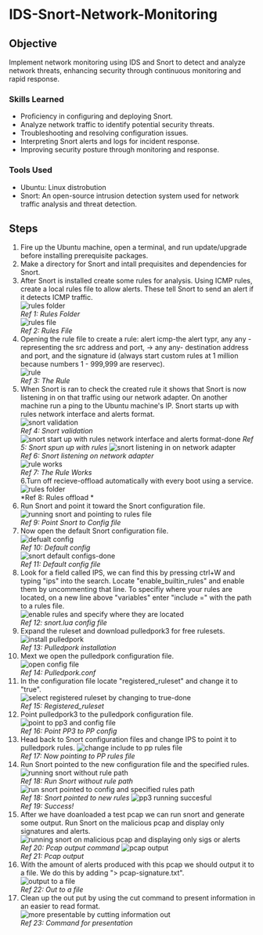# IDS-Snort-Network-Monitoring

## Objective

Implement network monitoring using IDS and Snort to detect and analyze network threats, enhancing security through continuous monitoring and rapid response.

### Skills Learned

- Proficiency in configuring and deploying Snort.
- Analyze network traffic to identify potential security threats.
- Troubleshooting and resolving configuration issues.
- Interpreting Snort alerts and logs for incident response.
- Improving security posture through monitoring and response.

### Tools Used

- Ubuntu: Linux distrobution
- Snort: An open-source intrusion detection system used for network traffic analysis and threat detection.

## Steps

1. Fire up the Ubuntu machine, open a terminal, and run update/upgrade before installing prerequisite packages.
2. Make a directory for Snort and intall prequisites and dependencies for Snort.
3. After Snort is installed create some rules for analysis. Using ICMP rules, create a local rules file to allow alerts. These tell Snort to send an alert if it detects ICMP traffic.<br>
![rules folder](https://github.com/user-attachments/assets/a8c7abd8-aa55-4407-a139-1ee6780839d0)<br>
*Ref 1: Rules Folder*<br>
![rules file](https://github.com/user-attachments/assets/273c3b85-462a-4e81-8cf2-a7a98ee43b38)<br>
*Ref 2: Rules File*<br>
4. Opening the rule file to create a rule: alert icmp-the alert typr, any any - representing the src address and port, -> any any- destination address and port, and the signature id (always start custom rules at 1 million because numbers 1 - 999,999 are reservec).<br>
![rule](https://github.com/user-attachments/assets/1fd61fe6-e3d5-456e-b3df-18426bfb4133)<br>
*Ref 3: The Rule*<br>
5. When Snort is ran to check the created rule it shows that Snort is now listening in on that traffic using our network adapter. On another machine run a ping to the Ubuntu machine's IP. Snort starts up with rules network interface and alerts format.<br>
![snort validation](https://github.com/user-attachments/assets/55fb2c04-b332-4ea8-8991-1ece46d8fb26)<br>
*Ref 4: Snort validation*<br>
![snort start up with rules network interface and alerts format-done](https://github.com/user-attachments/assets/fe0b6b1c-8b9c-41ac-983e-ea57ea441881)
*Ref 5: Snort spun up with rules*
![snort listening in on network adapter](https://github.com/user-attachments/assets/d43074fa-5be4-4431-9e71-5d05e42c71f4)<br>
*Ref 6: Snort listening on network adapter*<br>
![rule works](https://github.com/user-attachments/assets/82837bcd-20a3-4637-a587-c4667ea8c240)<br>
*Ref 7: The Rule Works*<br>
6.Turn off recieve-offload automatically with every boot using a service.<br>
![rules folder](https://github.com/user-attachments/assets/a8c7abd8-aa55-4407-a139-1ee6780839d0)<br>
*Ref 8: Rules offload *<br>
7. Run Snort and point it toward the Snort configuration file.<br>
![running snort and pointing to rules file](https://github.com/user-attachments/assets/a94df377-33da-4975-84b1-6a8e9c2f6806)<br>
*Ref 9: Point Snort to Config file*<br>
8. Now open the default Snort configuration file.<br>
![defualt config](https://github.com/user-attachments/assets/28293f44-14f2-43ce-94ce-33f6c4988a27)<br>
*Ref 10: Default config*<br>
![snort default configs-done](https://github.com/user-attachments/assets/59ce79e0-c322-462b-8499-cfc05b7a8835)<br>
*Ref 11: Default config file*<br>
10. Look for a field called IPS, we can find this by pressing ctrl+W and typing "ips" into the search. Locate "enable_builtin_rules" and enable them by uncommenting that line. To specifiy where your rules are located, on a new line above "variables" enter "include =" with the path to a rules file.<br>
![enable rules and specify where they are located](https://github.com/user-attachments/assets/98033c3a-64a5-46e5-b5f5-933fd4cbabf3)<br>
*Ref 12: snort.lua config file*<br>
11. Expand the ruleset and download pulledpork3 for free rulesets.<br>
![install pulledpork](https://github.com/user-attachments/assets/6d6ee1a4-a382-4004-984c-563f54bb3f75)<br>
*Ref 13: Pulledpork installation*<br>
12. Mext we open the pulledpork configuration file.<br>
![open config file](https://github.com/user-attachments/assets/048cc259-20e0-404f-9a93-aa909cd405f5)<br>
*Ref 14: Pulledpork.conf*<br>
13. In the configuration file locate "registered_ruleset" and change it to "true".<br>
![select registered ruleset by changing to true-done](https://github.com/user-attachments/assets/64c97f42-84b4-4815-8120-1655e4c052a1)<br>
*Ref 15: Registered_ruleset*<br>
14. Point pulledpork3 to the pulledpork configuration file.<br>
![point to pp3 and config file](https://github.com/user-attachments/assets/c29a816a-9049-4833-99ec-0fc1d4362d39)<br>
*Ref 16: Point PP3 to PP config*<br> 
15. Head back to Snort configuration files and change IPS to point it to pulledpork rules.
![change include to pp rules file](https://github.com/user-attachments/assets/5af668b3-266d-4f3c-8620-b51fcc671c6b)<br>
*Ref 17: Now pointing to PP rules file*
17. Run Snort pointed to the new configuration file and the specified rules.<br>
![running snort without rule path](https://github.com/user-attachments/assets/9885cb88-6113-47c1-a4ee-9fb6a77fd7ec)<br>
*Ref 18: Run Snort without rule path*<br>
![run snort pointed to config and specified rules path](https://github.com/user-attachments/assets/eadf524e-ecb9-425f-9631-6174c7fe553a)<br>
*Ref 18: Snort pointed to new rules*
![pp3 running succesful](https://github.com/user-attachments/assets/0e838b41-4b7a-4545-a110-e34c059d56f7)<br>
*Ref 19: Success!*
19. After we have doanloaded a test pcap we can run snort and generate some output. Run Snort on the malicious pcap and display only signatures and alerts.<br>
![running snort on malicious pcap and displaying only sigs or alerts](https://github.com/user-attachments/assets/fb5f012a-783f-4686-b8d7-c0bc8fbea766)<br>
*Ref 20: Pcap output command*
![pcap output](https://github.com/user-attachments/assets/8979139b-c816-42b5-a717-786e8a8dcd7e)<br>
*Ref 21: Pcap output*<br>
20. With the amount of alerts produced with this pcap we should output it to a file. We do this by adding "> pcap-signature.txt".<br>
![output to a file](https://github.com/user-attachments/assets/eea3e764-2d22-4ae7-8650-fe416d824923)<br>
*Ref 22: Out to a file*<br>
21. Clean up the out put by using the cut command to present information in an easier to read format.<br>
![more presentable by cutting information out](https://github.com/user-attachments/assets/04c679ef-abed-45c2-aeb8-f085784ec89e)<br>
*Ref 23: Command for presentation*<br>
